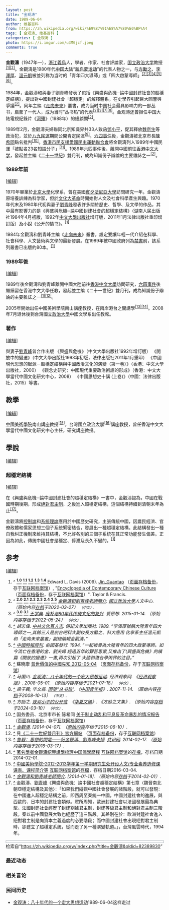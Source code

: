 ```yaml
---
layout: post
title: "金观涛"
date: 1989-06-04
author: 维基百科
from: https://zh.wikipedia.org/wiki/%E9%87%91%E8%A7%80%E6%BF%A4
tags: [ 金观涛, 维基百科 ]
categories: [ 金观涛 ]
photo: https://i.imgur.com/u3MGjcf.jpeg
comments: true
---
```

<div class="mw-content-ltr mw-parser-output" lang="zh" dir="ltr"><style data-mw-deduplicate="TemplateStyles:r83732082">.mw-parser-output .infobox-subbox{padding:0;border:none;margin:-3px;width:auto;min-width:100%;font-size:100%;clear:none;float:none;background-color:transparent}.mw-parser-output .infobox-3cols-child{margin:auto}.mw-parser-output .infobox .navbar{font-size:100%}body.skin-minerva .mw-parser-output .infobox-header,body.skin-minerva .mw-parser-output .infobox-subheader,body.skin-minerva .mw-parser-output .infobox-above,body.skin-minerva .mw-parser-output .infobox-title,body.skin-minerva .mw-parser-output .infobox-image,body.skin-minerva .mw-parser-output .infobox-full-data,body.skin-minerva .mw-parser-output .infobox-below{text-align:center}@media screen{html.skin-theme-clientpref-night .mw-parser-output .infobox-full-data:not(.notheme)>div:not(.notheme)[style]{background:#1f1f23!important;color:#f8f9fa}@media screen and (prefers-color-scheme:dark){html.skin-theme-clientpref-os .mw-parser-output .infobox-full-data:not(.notheme) div:not(.notheme){background:#1f1f23!important;color:#f8f9fa}}html.skin-theme-clientpref-night .mw-parser-output .infobox td div:not(.notheme)[style]{background:transparent!important;color:var(--color-base,#202122)}@media screen and (prefers-color-scheme:dark){html.skin-theme-clientpref-os .mw-parser-output .infobox td div:not(.notheme)[style]{background:transparent!important;color:var(--color-base,#202122)}}html.skin-theme-clientpref-night .mw-parser-output .infobox td div.NavHead:not(.notheme)[style]{background:transparent!important}}@media screen and (prefers-color-scheme:dark){html.skin-theme-clientpref-os .mw-parser-output .infobox td div.NavHead:not(.notheme)[style]{background:transparent!important}}@media(min-width:640px){body.skin--responsive .mw-parser-output .infobox-table{display:table!important}body.skin--responsive .mw-parser-output .infobox-table>caption{display:table-caption!important}body.skin--responsive .mw-parser-output .infobox-table>tbody{display:table-row-group}body.skin--responsive .mw-parser-output .infobox-table tr{display:table-row!important}body.skin--responsive .mw-parser-output .infobox-table th,body.skin--responsive .mw-parser-output .infobox-table td{padding-left:inherit;padding-right:inherit}}</style>
<p><b>金觀濤</b>（1947年<span class="useeditintro" title="Template:BLP editintro">—</span>），<a href="/wiki/%E6%B5%99%E6%B1%9F" class="mw-redirect" title="浙江">浙江</a><a href="/wiki/%E7%BE%A9%E7%83%8F" class="mw-redirect" title="義烏">義烏</a>人，學者、作家、社會評論家，<a href="/wiki/%E5%9C%8B%E7%AB%8B%E6%94%BF%E6%B2%BB%E5%A4%A7%E5%AD%B8" title="國立政治大學">国立政治大学</a>教授<sup id="cite_ref-Davis2009_1-0" class="reference"><a href="#cite_note-Davis2009-1"><span class="cite-bracket">[</span>1<span class="cite-bracket">]</span></a></sup><sup id="cite_ref-:0_2-0" class="reference"><a href="#cite_note-:0-2"><span class="cite-bracket">[</span>2<span class="cite-bracket">]</span></a></sup>。金觀濤是1980年代<a href="/wiki/%E4%B8%AD%E5%9B%BD%E5%A4%A7%E9%99%86" title="中国大陆">中国大陆</a>“<a href="/wiki/%E6%96%B0%E5%90%AF%E8%92%99%E8%BF%90%E5%8A%A8" class="mw-redirect" title="新启蒙运动">新启蒙运动</a>”的代表人物之一，与<a href="/wiki/%E6%96%B9%E5%8B%B5%E4%B9%8B" class="mw-redirect" title="方勵之">方勵之</a>、<a href="/wiki/%E6%9D%8E%E6%B3%BD%E5%8E%9A" title="李泽厚">李澤厚</a>、<a href="/wiki/%E6%B8%A9%E5%85%83%E5%87%AF" title="温元凯">溫元凱</a>被並列称为当时的「青年四大導師」或「四大啟蒙導師」<sup id="cite_ref-:0_2-1" class="reference"><a href="#cite_note-:0-2"><span class="cite-bracket">[</span>2<span class="cite-bracket">]</span></a></sup><sup id="cite_ref-:28_3-0" class="reference"><a href="#cite_note-:28-3"><span class="cite-bracket">[</span>3<span class="cite-bracket">]</span></a></sup><sup id="cite_ref-胡志偉1989_4-0" class="reference"><a href="#cite_note-胡志偉1989-4"><span class="cite-bracket">[</span>4<span class="cite-bracket">]</span></a></sup><sup id="cite_ref-5" class="reference"><a href="#cite_note-5"><span class="cite-bracket">[</span>5<span class="cite-bracket">]</span></a></sup><sup id="cite_ref-6" class="reference"><a href="#cite_note-6"><span class="cite-bracket">[</span>6<span class="cite-bracket">]</span></a></sup>。
</p><p>1984年，金觀濤和與妻子劉青峰發表了包括《興盛與危機─論中國封建社會的超穩定結構》，提出對中國封建社會「超穩定」的解釋體系，在史學界引起巨大回響與爭議<sup id="cite_ref-:0_2-2" class="reference"><a href="#cite_note-:0-2"><span class="cite-bracket">[</span>2<span class="cite-bracket">]</span></a></sup>。同年主編《<a href="/wiki/%E8%B5%B0%E5%90%91%E6%9C%AA%E6%9D%A5" class="mw-redirect" title="走向未来">走向未來</a>》叢書，成为当时中国社会最具影响力的一部丛书，启蒙了一代人，成为当时“丛书热”的代表<sup id="cite_ref-:0_2-3" class="reference"><a href="#cite_note-:0-2"><span class="cite-bracket">[</span>2<span class="cite-bracket">]</span></a></sup><sup id="cite_ref-:28_3-1" class="reference"><a href="#cite_note-:28-3"><span class="cite-bracket">[</span>3<span class="cite-bracket">]</span></a></sup><sup id="cite_ref-:56_7-0" class="reference"><a href="#cite_note-:56-7"><span class="cite-bracket">[</span>7<span class="cite-bracket">]</span></a></sup><sup id="cite_ref-8" class="reference"><a href="#cite_note-8"><span class="cite-bracket">[</span>8<span class="cite-bracket">]</span></a></sup>。金观涛还曾担任中国大陆電視紀錄片《<a href="/wiki/%E6%B2%B3%E6%AE%87" title="河殇">河殤</a>》（1988年）的總顧問<sup id="cite_ref-:0_2-4" class="reference"><a href="#cite_note-:0-2"><span class="cite-bracket">[</span>2<span class="cite-bracket">]</span></a></sup>。
</p><p>1989年2月，金觀濤夫婦聯同北京知識界共33人致函<a href="/wiki/%E9%84%A7%E5%B0%8F%E5%B9%B3" class="mw-redirect" title="鄧小平">鄧小平</a>，促其釋放<a href="/wiki/%E9%AD%8F%E4%BA%AC%E7%94%9F" title="魏京生">魏京生</a>等政治犯，並於<a href="/wiki/%E5%85%AB%E4%B9%9D%E6%B0%91%E9%81%8B" class="mw-redirect" title="八九民運">八九民運</a>期間公開肯定民運<sup id="cite_ref-:49_9-0" class="reference"><a href="#cite_note-:49-9"><span class="cite-bracket">[</span>9<span class="cite-bracket">]</span></a></sup>。<a href="/wiki/%E5%85%AD%E5%9B%9B%E4%BA%8B%E4%BB%B6" title="六四事件">六四事件</a>後，金觀濤被北京市長<a href="/wiki/%E9%99%B3%E5%B8%8C%E5%90%8C" class="mw-redirect" title="陳希同">陳希同</a>點名批判<sup id="cite_ref-10" class="reference"><a href="#cite_note-10"><span class="cite-bracket">[</span>10<span class="cite-bracket">]</span></a></sup>。<a href="/wiki/%E9%A6%99%E6%B8%AF%E5%B8%82%E6%B0%91%E6%94%AF%E6%8F%B4%E6%84%9B%E5%9C%8B%E6%B0%91%E4%B8%BB%E9%81%8B%E5%8B%95%E8%81%AF%E5%90%88%E6%9C%83" title="香港市民支援愛國民主運動聯合會">香港市民支援愛國民主運動聯合會</a>將金觀濤列入1989年中國民運「被點名23名知識分子」<sup id="cite_ref-11" class="reference"><a href="#cite_note-11"><span class="cite-bracket">[</span>11<span class="cite-bracket">]</span></a></sup>。1989年六四事件後，離開中國前往<a href="/wiki/%E9%A6%99%E6%B8%AF%E4%B8%AD%E6%96%87%E5%A4%A7%E5%AD%B8" title="香港中文大學">香港中文大学</a>，發起並主編《<a href="/wiki/%E4%BA%8C%E5%8D%81%E4%B8%80%E4%B8%96%E7%BA%AA_(%E6%9D%82%E5%BF%97)" title="二十一世纪 (杂志)">二十一世紀</a>》雙月刊，成為知識份子辯論的主要雜誌之一<sup id="cite_ref-:0_2-5" class="reference"><a href="#cite_note-:0-2"><span class="cite-bracket">[</span>2<span class="cite-bracket">]</span></a></sup>。
</p>
<meta property="mw:PageProp/toc">
<div class="mw-heading mw-heading2"></div>
<div class="mw-heading mw-heading3"><h3 id="1989年前"><span id="1989.E5.B9.B4.E5.89.8D"></span>1989年前</h3><span class="mw-editsection"><span class="mw-editsection-bracket">[</span><a href="/w/index.php?title=%E9%87%91%E8%A7%80%E6%BF%A4&amp;action=edit&amp;section=2" title="编辑章节：1989年前"><span>编辑</span></a><span class="mw-editsection-bracket">]</span></span></div>
<p>1970年畢業於<a href="/wiki/%E5%8C%97%E4%BA%AC%E5%A4%A7%E5%AD%B8" class="mw-redirect" title="北京大學">北京大學</a>化學系，曾在美國<a href="/wiki/%E8%B3%93%E5%A4%95%E6%B3%95%E5%B0%BC%E4%BA%9E%E5%A4%A7%E5%AD%B8" class="mw-redirect" title="賓夕法尼亞大學">賓夕法尼亞大學</a>訪問研究一年。金觀濤原培養訓練為科学家，但於<a href="/wiki/%E6%96%87%E5%8C%96%E5%A4%A7%E9%9D%A9%E5%91%BD" title="文化大革命">文化大革命</a>時開始對人文及社會科學產生興趣。1970年代末及1980年代初與妻子<a href="/w/index.php?title=%E5%8A%89%E9%9D%92%E5%B3%B0&amp;action=edit&amp;redlink=1" class="new" title="劉青峰（页面不存在）">劉青峰</a>發表許多關於歷史、哲學、及文學的作品，其中最有影響力的是《興盛與危機─論中國封建社會的超穩定結構》（湖南人民出版社1984年4月初版，1992年<a href="/wiki/%E4%B8%AD%E6%96%87%E5%A4%A7%E5%AD%A6%E5%87%BA%E7%89%88%E7%A4%BE" class="mw-redirect" title="中文大学出版社">中文大學出版社</a>增訂版，2011年1月法律出版社重印增訂版）及小說《公开的情书》。<sup id="cite_ref-Davis2009_1-1" class="reference"><a href="#cite_note-Davis2009-1"><span class="cite-bracket">[</span>1<span class="cite-bracket">]</span></a></sup>
</p><p>1984年金觀濤和劉青峰主編《<a href="/wiki/%E8%B5%B0%E5%90%91%E6%9C%AA%E6%9D%A5" class="mw-redirect" title="走向未来">走向未來</a>》叢書，設定要讓年輕一代介紹在科學、社會科學、人文藝術與文學的最新發展。在1989年被中國政府列為<a href="/wiki/%E7%A6%81%E6%9B%B8" title="禁書">禁書</a>前，該系列叢書已出版約80本。<sup id="cite_ref-Davis2009_1-2" class="reference"><a href="#cite_note-Davis2009-1"><span class="cite-bracket">[</span>1<span class="cite-bracket">]</span></a></sup>
</p>
<div class="mw-heading mw-heading3"><h3 id="1989年後"><span id="1989.E5.B9.B4.E5.BE.8C"></span>1989年後</h3><span class="mw-editsection"><span class="mw-editsection-bracket">[</span><a href="/w/index.php?title=%E9%87%91%E8%A7%80%E6%BF%A4&amp;action=edit&amp;section=3" title="编辑章节：1989年後"><span>编辑</span></a><span class="mw-editsection-bracket">]</span></span></div>
<p>1989年後金觀濤和劉青峰離開中國大陸前往<a href="/wiki/%E9%A6%99%E6%B8%AF%E4%B8%AD%E6%96%87%E5%A4%A7%E5%AD%B8" title="香港中文大學">香港中文大學</a>訪問研究，<a href="/wiki/%E5%85%AD%E5%9B%9B%E4%BA%8B%E4%BB%B6" title="六四事件">六四事件</a>後繼續留在香港中文大學任教，發起並主編《二十一世紀》雙月刊，成為知識份子辯論的主要雜誌之一<sup id="cite_ref-Davis2009_1-3" class="reference"><a href="#cite_note-Davis2009-1"><span class="cite-bracket">[</span>1<span class="cite-bracket">]</span></a></sup><sup id="cite_ref-12" class="reference"><a href="#cite_note-12"><span class="cite-bracket">[</span>12<span class="cite-bracket">]</span></a></sup>。
</p><p>2005年開始出任中國美術學院南山講座教授，在兩岸港台之間講學<sup id="cite_ref-13" class="reference"><a href="#cite_note-13"><span class="cite-bracket">[</span>13<span class="cite-bracket">]</span></a></sup><sup id="cite_ref-14" class="reference"><a href="#cite_note-14"><span class="cite-bracket">[</span>14<span class="cite-bracket">]</span></a></sup>。2008年7月退休後到台灣國立<a href="/wiki/%E6%94%BF%E6%B2%BB%E5%A4%A7%E5%AD%B8" class="mw-redirect" title="政治大學">政治大學</a>中國文學系出任教席。
</p>
<div class="mw-heading mw-heading3"><h3 id="著作"><span id=".E8.91.97.E4.BD.9C"></span>著作</h3><span class="mw-editsection"><span class="mw-editsection-bracket">[</span><a href="/w/index.php?title=%E9%87%91%E8%A7%80%E6%BF%A4&amp;action=edit&amp;section=4" title="编辑章节：著作"><span>编辑</span></a><span class="mw-editsection-bracket">]</span></span></div>
<p>與妻子<a href="/w/index.php?title=%E5%8A%89%E9%9D%92%E5%B3%B0&amp;action=edit&amp;redlink=1" class="new" title="劉青峰（页面不存在）">劉青峰</a>曾合作出版
《興盛與危機》（中文大學出版社1992年增訂版）
《開放中的變遷》（中文大學出版社1993年初版，法律出版社2011年1月重印）
《中國現代思想的起源－超穩定結構與中國政治文化的演變（第一卷）》（香港：中文大學出版社，2000）
《觀念史研究：中國現代重要政治術語的形成》（香港：中文大學當代中國文化研究中心，2008）
《中國思想史十講 (上卷)》（中國：法律出版社，2015）等書。
</p>
<div class="mw-heading mw-heading2"><h2 id="教學"><span id=".E6.95.99.E5.AD.B8"></span>教學</h2><span class="mw-editsection"><span class="mw-editsection-bracket">[</span><a href="/w/index.php?title=%E9%87%91%E8%A7%80%E6%BF%A4&amp;action=edit&amp;section=5" title="编辑章节：教學"><span>编辑</span></a><span class="mw-editsection-bracket">]</span></span></div>
<p><a href="/wiki/%E4%B8%AD%E5%9B%BD%E7%BE%8E%E6%9C%AF%E5%AD%A6%E9%99%A2" title="中国美术学院">中國美術學院</a>南山講座教授<sup id="cite_ref-15" class="reference"><a href="#cite_note-15"><span class="cite-bracket">[</span>15<span class="cite-bracket">]</span></a></sup>，台灣<a href="/wiki/%E5%9C%8B%E7%AB%8B%E6%94%BF%E6%B2%BB%E5%A4%A7%E5%AD%B8" title="國立政治大學">國立政治大學</a><sup id="cite_ref-16" class="reference"><a href="#cite_note-16"><span class="cite-bracket">[</span>16<span class="cite-bracket">]</span></a></sup>講座教授，曾任香港中文大學當代中國文化研究中心主任，研究講座教授。
</p>
<div class="mw-heading mw-heading2"><h2 id="學說"><span id=".E5.AD.B8.E8.AA.AA"></span>學說</h2><span class="mw-editsection"><span class="mw-editsection-bracket">[</span><a href="/w/index.php?title=%E9%87%91%E8%A7%80%E6%BF%A4&amp;action=edit&amp;section=6" title="编辑章节：學說"><span>编辑</span></a><span class="mw-editsection-bracket">]</span></span></div>
<div class="mw-heading mw-heading3"><h3 id="超穩定結構"><span id=".E8.B6.85.E7.A9.A9.E5.AE.9A.E7.B5.90.E6.A7.8B"></span>超穩定結構</h3><span class="mw-editsection"><span class="mw-editsection-bracket">[</span><a href="/w/index.php?title=%E9%87%91%E8%A7%80%E6%BF%A4&amp;action=edit&amp;section=7" title="编辑章节：超穩定結構"><span>编辑</span></a><span class="mw-editsection-bracket">]</span></span></div>
<p>在《興盛與危機─論中國封建社會的超穩定結構》一書中，金觀濤認為，中國在戰國時期後期，形成<a href="/wiki/%E7%B5%95%E5%B0%8D%E5%90%9B%E4%B8%BB%E5%88%B6" title="絕對君主制">絕對君主制</a>，之後進入超穩定結構，這個結構持續到清朝末年為止<sup id="cite_ref-17" class="reference"><a href="#cite_note-17"><span class="cite-bracket">[</span>17<span class="cite-bracket">]</span></a></sup>。
</p><p>金觀濤將<a href="/wiki/%E6%8E%A7%E5%88%B6%E8%AB%96" class="mw-redirect" title="控制論">控制論</a>和<a href="/wiki/%E7%B3%BB%E7%BB%9F%E7%90%86%E8%AE%BA" class="mw-redirect" title="系统理论">系統理論</a>應用於中國歷史研究，主張傳統中國，因農民經濟、官僚政體和儒家思想三個子系統緊密結合，發展出一種超穩定結構。此結構發出一種自我糾正機制來維持其結構，不允許各別的三個子系統在其正常功能發生偏差。正因為如此，傳統中國社會是穩定、停滯及長久不變的。<sup id="cite_ref-Davis2009_1-4" class="reference"><a href="#cite_note-Davis2009-1"><span class="cite-bracket">[</span>1<span class="cite-bracket">]</span></a></sup>
</p>
<div class="mw-heading mw-heading2"><h2 id="参考"><span id=".E5.8F.82.E8.80.83"></span>参考</h2><span class="mw-editsection"><span class="mw-editsection-bracket">[</span><a href="/w/index.php?title=%E9%87%91%E8%A7%80%E6%BF%A4&amp;action=edit&amp;section=8" title="编辑章节：参考"><span>编辑</span></a><span class="mw-editsection-bracket">]</span></span></div>
<ol class="references">
<li id="cite_note-Davis2009-1"><span class="mw-cite-backlink">^ <a href="#cite_ref-Davis2009_1-0"><sup><b>1.0</b></sup></a> <a href="#cite_ref-Davis2009_1-1"><sup><b>1.1</b></sup></a> <a href="#cite_ref-Davis2009_1-2"><sup><b>1.2</b></sup></a> <a href="#cite_ref-Davis2009_1-3"><sup><b>1.3</b></sup></a> <a href="#cite_ref-Davis2009_1-4"><sup><b>1.4</b></sup></a></span> <span class="reference-text">Edward L. Davis (2009). <a rel="nofollow" class="external text" href="http://contemporary_chinese_culture.academic.ru/394/Jin_Guantao">Jin_Guantao</a> （<a rel="nofollow" class="external text" href="//web.archive.org/web/20140413143344/http://contemporary_chinese_culture.academic.ru/394/Jin_Guantao">页面存档备份</a>，存于<a href="/wiki/%E4%BA%92%E8%81%94%E7%BD%91%E6%A1%A3%E6%A1%88%E9%A6%86" title="互联网档案馆">互联网档案馆</a>）, "<a rel="nofollow" class="external text" href="http://www.books.com.tw/products/F010250135">Encyclopedia of Contemporary Chinese Culture</a> （<a rel="nofollow" class="external text" href="//web.archive.org/web/20140407092935/http://www.books.com.tw/products/F010250135">页面存档备份</a>，存于<a href="/wiki/%E4%BA%92%E8%81%94%E7%BD%91%E6%A1%A3%E6%A1%88%E9%A6%86" title="互联网档案馆">互联网档案馆</a>）". Taylor &amp; Francis.</span>
</li>
<li id="cite_note-:0-2"><span class="mw-cite-backlink">^ <a href="#cite_ref-:0_2-0"><sup><b>2.0</b></sup></a> <a href="#cite_ref-:0_2-1"><sup><b>2.1</b></sup></a> <a href="#cite_ref-:0_2-2"><sup><b>2.2</b></sup></a> <a href="#cite_ref-:0_2-3"><sup><b>2.3</b></sup></a> <a href="#cite_ref-:0_2-4"><sup><b>2.4</b></sup></a> <a href="#cite_ref-:0_2-5"><sup><b>2.5</b></sup></a></span> <span class="reference-text"><cite class="citation web"><a rel="nofollow" class="external text" href="https://hc.nccu.edu.tw/public/view.php?main=3&amp;sub=25&amp;ssub=27&amp;id=142">金觀濤和劉青峰老師簡介</a>. <a href="/wiki/%E5%9C%8B%E7%AB%8B%E6%94%BF%E6%B2%BB%E5%A4%A7%E5%AD%B8" title="國立政治大學">國立政治大學</a>人文中心. （原始内容<a rel="nofollow" class="external text" href="https://web.archive.org/web/20220327065510/https://hc.nccu.edu.tw/public/view.php?main=3&amp;sub=25&amp;ssub=27&amp;id=142">存档</a>于2022-03-27） <span style="font-family: sans-serif; cursor: default; color:var(--color-subtle, #54595d); font-size: 0.8em; bottom: 0.1em; font-weight: bold;" title="连接到中文网页">（中文）</span>.</cite><span title="ctx_ver=Z39.88-2004&amp;rfr_id=info%3Asid%2Fzh.wikipedia.org%3A%E9%87%91%E8%A7%80%E6%BF%A4&amp;rft.atitle=%E9%87%91%E8%A7%80%E6%BF%A4%E5%92%8C%E5%8A%89%E9%9D%92%E5%B3%B0%E8%80%81%E5%B8%AB%E7%B0%A1%E4%BB%8B&amp;rft.genre=unknown&amp;rft.jtitle=%E5%9C%8B%E7%AB%8B%E6%94%BF%E6%B2%BB%E5%A4%A7%E5%AD%B8%E4%BA%BA%E6%96%87%E4%B8%AD%E5%BF%83&amp;rft_id=https%3A%2F%2Fhc.nccu.edu.tw%2Fpublic%2Fview.php%3Fmain%3D3%26sub%3D25%26ssub%3D27%26id%3D142&amp;rft_val_fmt=info%3Aofi%2Ffmt%3Akev%3Amtx%3Ajournal" class="Z3988"><span style="display:none;">&nbsp;</span></span></span>
</li>
<li id="cite_note-:28-3"><span class="mw-cite-backlink">^ <a href="#cite_ref-:28_3-0"><sup><b>3.0</b></sup></a> <a href="#cite_ref-:28_3-1"><sup><b>3.1</b></sup></a></span> <span class="reference-text"><cite class="citation web"><a href="/wiki/%E7%8E%8B%E5%AD%A6%E5%85%B8" title="王学典">王学典</a>. <a rel="nofollow" class="external text" href="https://www.aisixiang.com/data/82533.html">庞朴与80年代传统文化的复兴</a>. 爱思想. 2015-01-14. （原始内容<a rel="nofollow" class="external text" href="https://web.archive.org/web/20220524112809/http://www.aisixiang.com/data/82533.html">存档</a>于2022-05-24） <span style="font-family: sans-serif; cursor: default; color:var(--color-subtle, #54595d); font-size: 0.8em; bottom: 0.1em; font-weight: bold;" title="连接到中文网页">（中文）</span>.</cite><span title="ctx_ver=Z39.88-2004&amp;rfr_id=info%3Asid%2Fzh.wikipedia.org%3A%E9%87%91%E8%A7%80%E6%BF%A4&amp;rft.atitle=%E5%BA%9E%E6%9C%B4%E4%B8%8E80%E5%B9%B4%E4%BB%A3%E4%BC%A0%E7%BB%9F%E6%96%87%E5%8C%96%E7%9A%84%E5%A4%8D%E5%85%B4&amp;rft.au=%E7%8E%8B%E5%AD%A6%E5%85%B8&amp;rft.date=2015-01-14&amp;rft.genre=unknown&amp;rft.jtitle=%E7%88%B1%E6%80%9D%E6%83%B3&amp;rft_id=https%3A%2F%2Fwww.aisixiang.com%2Fdata%2F82533.html&amp;rft_val_fmt=info%3Aofi%2Ffmt%3Akev%3Amtx%3Ajournal" class="Z3988"><span style="display:none;">&nbsp;</span></span></span>
</li>
<li id="cite_note-胡志偉1989-4"><span class="mw-cite-backlink"><b><a href="#cite_ref-胡志偉1989_4-0">^</a></b></span> <span class="reference-text"><cite class="citation book">胡志偉. <a rel="nofollow" class="external text" href="http://books.google.com/books?id=6RAtAAAAMAAJ">中共文化百人志</a>. 傳記文學出版社. 1989. <q>李澤厚號稱大陸青年四大導師之一,其餘三人是前台吧科大副校長方勵之、科大應用 化寧系主任溫元凱和「走向未来叢書」副總編輯金觀濤。</q></cite><span title="ctx_ver=Z39.88-2004&amp;rfr_id=info%3Asid%2Fzh.wikipedia.org%3A%E9%87%91%E8%A7%80%E6%BF%A4&amp;rft.au=%E8%83%A1%E5%BF%97%E5%81%89&amp;rft.btitle=%E4%B8%AD%E5%85%B1%E6%96%87%E5%8C%96%E7%99%BE%E4%BA%BA%E5%BF%97&amp;rft.date=1989&amp;rft.genre=book&amp;rft.pub=%E5%82%B3%E8%A8%98%E6%96%87%E5%AD%B8%E5%87%BA%E7%89%88%E7%A4%BE&amp;rft_id=http%3A%2F%2Fbooks.google.com%2Fbooks%3Fid%3D6RAtAAAAMAAJ&amp;rft_val_fmt=info%3Aofi%2Ffmt%3Akev%3Amtx%3Abook" class="Z3988"><span style="display:none;">&nbsp;</span></span></span>
</li>
<li id="cite_note-5"><span class="mw-cite-backlink"><b><a href="#cite_ref-5">^</a></b></span> <span class="reference-text"><cite class="citation book"><a rel="nofollow" class="external text" href="http://books.google.com/books?id=IofiAAAAMAAJ">中國時報周刊</a>. 俞國基發行. 1994. <q>一起被譽為大陸青年的四大啟蒙導師。如今流亡在香港的金、劉夫婦 經過五年的艱苦思索,又推出了(興盛與危機》的繽篇《開放的變遷》一書,再次引起了 大陸和港台學術界的注目。</q></cite><span title="ctx_ver=Z39.88-2004&amp;rfr_id=info%3Asid%2Fzh.wikipedia.org%3A%E9%87%91%E8%A7%80%E6%BF%A4&amp;rft.btitle=%E4%B8%AD%E5%9C%8B%E6%99%82%E5%A0%B1%E5%91%A8%E5%88%8A&amp;rft.date=1994&amp;rft.genre=book&amp;rft.pub=%E4%BF%9E%E5%9C%8B%E5%9F%BA%E7%99%BC%E8%A1%8C&amp;rft_id=http%3A%2F%2Fbooks.google.com%2Fbooks%3Fid%3DIofiAAAAMAAJ&amp;rft_val_fmt=info%3Aofi%2Ffmt%3Akev%3Amtx%3Abook" class="Z3988"><span style="display:none;">&nbsp;</span></span></span>
</li>
<li id="cite_note-6"><span class="mw-cite-backlink"><b><a href="#cite_ref-6">^</a></b></span> <span class="reference-text">蘇曉康 <a rel="nofollow" class="external text" href="http://www.open.com.hk/content.php?id=766#.U0II3_mSyL0">普世價值的中國先知 2012-05-04</a> （<a rel="nofollow" class="external text" href="//web.archive.org/web/20140407094742/http://www.open.com.hk/content.php?id=766#.U0II3_mSyL0">页面存档备份</a>，存于<a href="/wiki/%E4%BA%92%E8%81%94%E7%BD%91%E6%A1%A3%E6%A1%88%E9%A6%86" title="互联网档案馆">互联网档案馆</a>）</span>
</li>
<li id="cite_note-:56-7"><span class="mw-cite-backlink"><b><a href="#cite_ref-:56_7-0">^</a></b></span> <span class="reference-text"><cite class="citation web">马国川. <a rel="nofollow" class="external text" href="https://www.eeo.com.cn/2008/0501/98428.shtml">金观涛：八十年代的一个宏大思想运动</a>. 经济观察网. 《<a href="/wiki/%E7%BB%8F%E6%B5%8E%E8%A7%82%E5%AF%9F%E6%8A%A5" title="经济观察报">经济观察报</a>》. 2008-05-01. （原始内容<a rel="nofollow" class="external text" href="https://web.archive.org/web/20210718141131/https://www.eeo.com.cn/2008/0501/98428.shtml">存档</a>于2021-07-18） <span style="font-family: sans-serif; cursor: default; color:var(--color-subtle, #54595d); font-size: 0.8em; bottom: 0.1em; font-weight: bold;" title="连接到中文网页">（中文）</span>.</cite><span title="ctx_ver=Z39.88-2004&amp;rfr_id=info%3Asid%2Fzh.wikipedia.org%3A%E9%87%91%E8%A7%80%E6%BF%A4&amp;rft.atitle=%E9%87%91%E8%A7%82%E6%B6%9B%EF%BC%9A%E5%85%AB%E5%8D%81%E5%B9%B4%E4%BB%A3%E7%9A%84%E4%B8%80%E4%B8%AA%E5%AE%8F%E5%A4%A7%E6%80%9D%E6%83%B3%E8%BF%90%E5%8A%A8&amp;rft.au=%E9%A9%AC%E5%9B%BD%E5%B7%9D&amp;rft.date=2008-05-01&amp;rft.genre=unknown&amp;rft.jtitle=%E7%BB%8F%E6%B5%8E%E8%A7%82%E5%AF%9F%E7%BD%91&amp;rft_id=https%3A%2F%2Fwww.eeo.com.cn%2F2008%2F0501%2F98428.shtml&amp;rft_val_fmt=info%3Aofi%2Ffmt%3Akev%3Amtx%3Ajournal" class="Z3988"><span style="display:none;">&nbsp;</span></span></span>
</li>
<li id="cite_note-8"><span class="mw-cite-backlink"><b><a href="#cite_ref-8">^</a></b></span> <span class="reference-text"><cite class="citation web">梁子民; 毕文昌. <a rel="nofollow" class="external text" href="https://zqb.cyol.com/content/2007-11/14/content_1954341.htm">回望“丛书热”</a>. 《<a href="/wiki/%E4%B8%AD%E5%9B%BD%E9%9D%92%E5%B9%B4%E6%8A%A5" title="中国青年报">中国青年报</a>》. 2007-11-14. （原始内容<a rel="nofollow" class="external text" href="https://web.archive.org/web/20081013004000/https://zqb.cyol.com/content/2007-11/14/content_1954341.htm">存档</a>于2008-10-13） <span style="font-family: sans-serif; cursor: default; color:var(--color-subtle, #54595d); font-size: 0.8em; bottom: 0.1em; font-weight: bold;" title="连接到中文网页">（中文）</span>.</cite><span title="ctx_ver=Z39.88-2004&amp;rfr_id=info%3Asid%2Fzh.wikipedia.org%3A%E9%87%91%E8%A7%80%E6%BF%A4&amp;rft.atitle=%E5%9B%9E%E6%9C%9B%E2%80%9C%E4%B8%9B%E4%B9%A6%E7%83%AD%E2%80%9D&amp;rft.au=%E6%A2%81%E5%AD%90%E6%B0%91&amp;rft.au=%E6%AF%95%E6%96%87%E6%98%8C&amp;rft.date=2007-11-14&amp;rft.genre=unknown&amp;rft.jtitle=%E3%80%8A%E4%B8%AD%E5%9B%BD%E9%9D%92%E5%B9%B4%E6%8A%A5%E3%80%8B&amp;rft_id=https%3A%2F%2Fzqb.cyol.com%2Fcontent%2F2007-11%2F14%2Fcontent_1954341.htm&amp;rft_val_fmt=info%3Aofi%2Ffmt%3Akev%3Amtx%3Ajournal" class="Z3988"><span style="display:none;">&nbsp;</span></span></span>
</li>
<li id="cite_note-:49-9"><span class="mw-cite-backlink"><b><a href="#cite_ref-:49_9-0">^</a></b></span> <span class="reference-text"><cite class="citation web">方励之. <a rel="nofollow" class="external text" href="http://fang-lizhi.hxwk.org/1999/02/09/%e8%87%b4%e9%82%93%e5%b0%8f%e5%b9%b3%e7%9a%84%e5%85%ac%e5%bc%80%e4%bf%a1/">致邓小平的公开信</a>. 《<a href="/wiki/%E5%8D%8E%E5%A4%8F%E6%96%87%E6%91%98" title="华夏文摘">华夏文摘</a>》. 《方励之文集》. （原始内容<a rel="nofollow" class="external text" href="https://web.archive.org/web/20240310013529/http://fang-lizhi.hxwk.org/1999/02/09/%e8%87%b4%e9%82%93%e5%b0%8f%e5%b9%b3%e7%9a%84%e5%85%ac%e5%bc%80%e4%bf%a1/">存档</a>于2024-03-10） <span style="font-family: sans-serif; cursor: default; color:var(--color-subtle, #54595d); font-size: 0.8em; bottom: 0.1em; font-weight: bold;" title="连接到中文网页">（中文）</span>.</cite><span title="ctx_ver=Z39.88-2004&amp;rfr_id=info%3Asid%2Fzh.wikipedia.org%3A%E9%87%91%E8%A7%80%E6%BF%A4&amp;rft.atitle=%E8%87%B4%E9%82%93%E5%B0%8F%E5%B9%B3%E7%9A%84%E5%85%AC%E5%BC%80%E4%BF%A1&amp;rft.au=%E6%96%B9%E5%8A%B1%E4%B9%8B&amp;rft.genre=unknown&amp;rft.jtitle=%E3%80%8A%E5%8D%8E%E5%A4%8F%E6%96%87%E6%91%98%E3%80%8B&amp;rft_id=http%3A%2F%2Ffang-lizhi.hxwk.org%2F1999%2F02%2F09%2F%25e8%2587%25b4%25e9%2582%2593%25e5%25b0%258f%25e5%25b9%25b3%25e7%259a%2584%25e5%2585%25ac%25e5%25bc%2580%25e4%25bf%25a1%2F&amp;rft_val_fmt=info%3Aofi%2Ffmt%3Akev%3Amtx%3Ajournal" class="Z3988"><span style="display:none;">&nbsp;</span></span></span>
</li>
<li id="cite_note-10"><span class="mw-cite-backlink"><b><a href="#cite_ref-10">^</a></b></span> <span class="reference-text">国务委员、北京市市长    陈希同 <a rel="nofollow" class="external text" href="http://www.npc.gov.cn/wxzl/wxzl/2000-12/14/content_2286.htm">关于制止动乱和平息反革命暴乱的情况报告</a> （<a rel="nofollow" class="external text" href="//web.archive.org/web/20120326090957/http://www.npc.gov.cn/wxzl/wxzl/2000-12/14/content_2286.htm">页面存档备份</a>，存于<a href="/wiki/%E4%BA%92%E8%81%94%E7%BD%91%E6%A1%A3%E6%A1%88%E9%A6%86" title="互联网档案馆">互联网档案馆</a>）</span>
</li>
<li id="cite_note-11"><span class="mw-cite-backlink"><b><a href="#cite_ref-11">^</a></b></span> <span class="reference-text"><cite class="citation web"><a rel="nofollow" class="external text" href="https://web.archive.org/web/20150610095003/http://prison.alliance.org.hk/?p=3810">金觀濤</a>.  <span class="reference-accessdate"> [<span class="nowrap">2014-04-07</span>]</span>. （<a rel="nofollow" class="external text" href="http://prison.alliance.org.hk/?p=3810">原始内容</a>存档于2015-06-10）.</cite><span title="ctx_ver=Z39.88-2004&amp;rfr_id=info%3Asid%2Fzh.wikipedia.org%3A%E9%87%91%E8%A7%80%E6%BF%A4&amp;rft.btitle=%E9%87%91%E8%A7%80%E6%BF%A4&amp;rft.genre=unknown&amp;rft_id=http%3A%2F%2Fprison.alliance.org.hk%2F%3Fp%3D3810&amp;rft_val_fmt=info%3Aofi%2Ffmt%3Akev%3Amtx%3Abook" class="Z3988"><span style="display:none;">&nbsp;</span></span></span>
</li>
<li id="cite_note-12"><span class="mw-cite-backlink"><b><a href="#cite_ref-12">^</a></b></span> <span class="reference-text">見<a rel="nofollow" class="external text" href="http://www.cuhk.edu.hk/ics/21c/m_lissue_c.htm">《二十一世紀雙月刊》官方網站</a> （<a rel="nofollow" class="external text" href="//web.archive.org/web/20140303234940/http://www.cuhk.edu.hk/ics/21c/m_lissue_c.htm">页面存档备份</a>，存于<a href="/wiki/%E4%BA%92%E8%81%94%E7%BD%91%E6%A1%A3%E6%A1%88%E9%A6%86" title="互联网档案馆">互联网档案馆</a>）</span>
</li>
<li id="cite_note-13"><span class="mw-cite-backlink"><b><a href="#cite_ref-13">^</a></b></span> <span class="reference-text"><cite class="citation web"><a rel="nofollow" class="external text" href="https://web.archive.org/web/20160317080827/http://www.21ccom.net/articles/rwcq/article_2011051735647.html">鲁毅：思想的閃電——記金觀濤、劉青峰夫婦</a>. <a href="/wiki/%E5%85%B1%E8%AF%86%E7%BD%91" title="共识网">共识网</a>. 2014-02-17. （<a rel="nofollow" class="external text" href="http://www.21ccom.net/articles/rwcq/article_2011051735647.html">原始内容</a>存档于2016-03-17）.</cite><span title="ctx_ver=Z39.88-2004&amp;rfr_id=info%3Asid%2Fzh.wikipedia.org%3A%E9%87%91%E8%A7%80%E6%BF%A4&amp;rft.btitle=%E9%B2%81%E6%AF%85%EF%BC%9A%E6%80%9D%E6%83%B3%E7%9A%84%E9%96%83%E9%9B%BB%E2%80%94%E2%80%94%E8%A8%98%E9%87%91%E8%A7%80%E6%BF%A4%E3%80%81%E5%8A%89%E9%9D%92%E5%B3%B0%E5%A4%AB%E5%A9%A6&amp;rft.date=2014-02-17&amp;rft.genre=unknown&amp;rft.pub=%E5%85%B1%E8%AF%86%E7%BD%91&amp;rft_id=http%3A%2F%2Fwww.21ccom.net%2Farticles%2Frwcq%2Farticle_2011051735647.html&amp;rft_val_fmt=info%3Aofi%2Ffmt%3Akev%3Amtx%3Abook" class="Z3988"><span style="display:none;">&nbsp;</span></span></span>
</li>
<li id="cite_note-14"><span class="mw-cite-backlink"><b><a href="#cite_ref-14">^</a></b></span> <span class="reference-text"><a rel="nofollow" class="external text" href="http://zj.people.com.cn/n/2013/0324/c186327-18345627.html">著名學者金觀濤紹興講學梳理中国儒學歷程</a> <a href="/wiki/Wayback_Machine" class="mw-redirect" title="Wayback Machine">互联网档案馆</a>的<a rel="nofollow" class="external text" href="https://web.archive.org/web/20140201220339/http://zj.people.com.cn/n/2013/0324/c186327-18345627.html">存檔</a>，存档日期2014-02-01.</span>
</li>
<li id="cite_note-15"><span class="mw-cite-backlink"><b><a href="#cite_ref-15">^</a></b></span> <span class="reference-text"><a rel="nofollow" class="external text" href="http://yjsy.caa.edu.cn/EducationManager/pop_news_detail.jsp?InfoSeqID=7004">中國美術學院-2012-2013学年第一学期研究生处开设人文/专业素养选修课课表、课程简介等</a> <a href="/wiki/Wayback_Machine" class="mw-redirect" title="Wayback Machine">互联网档案馆</a>的<a rel="nofollow" class="external text" href="https://web.archive.org/web/20160304230430/http://yjsy.caa.edu.cn/EducationManager/pop_news_detail.jsp?InfoSeqID=7004">存檔</a>，存档日期2016-03-04.</span>
</li>
<li id="cite_note-16"><span class="mw-cite-backlink"><b><a href="#cite_ref-16">^</a></b></span> <span class="reference-text"><cite class="citation web"><a rel="nofollow" class="external text" href="http://hc.nccu.edu.tw/public/view.php?main=3&amp;sub=25&amp;ssub=27&amp;id=142">金觀濤和劉青峰老師簡介</a>.  <span class="reference-accessdate"> [<span class="nowrap">2014-01-18</span>]</span>. （原始内容<a rel="nofollow" class="external text" href="https://web.archive.org/web/20140201125251/http://hc.nccu.edu.tw/public/view.php?main=3&amp;sub=25&amp;ssub=27&amp;id=142">存档</a>于2014-02-01）.</cite><span title="ctx_ver=Z39.88-2004&amp;rfr_id=info%3Asid%2Fzh.wikipedia.org%3A%E9%87%91%E8%A7%80%E6%BF%A4&amp;rft.btitle=%E9%87%91%E8%A7%80%E6%BF%A4%E5%92%8C%E5%8A%89%E9%9D%92%E5%B3%B0%E8%80%81%E5%B8%AB%E7%B0%A1%E4%BB%8B&amp;rft.genre=unknown&amp;rft_id=http%3A%2F%2Fhc.nccu.edu.tw%2Fpublic%2Fview.php%3Fmain%3D3%26sub%3D25%26ssub%3D27%26id%3D142&amp;rft_val_fmt=info%3Aofi%2Ffmt%3Akev%3Amtx%3Abook" class="Z3988"><span style="display:none;">&nbsp;</span></span></span>
</li>
<li id="cite_note-17"><span class="mw-cite-backlink"><b><a href="#cite_ref-17">^</a></b></span> <span class="reference-text">金觀濤、<a href="/w/index.php?title=%E5%8A%89%E9%9D%92%E5%B3%B0&amp;action=edit&amp;redlink=1" class="new" title="劉青峰（页面不存在）">劉青峰</a>《興盛與危機：論中國社會超穩定結構》第七章〈魏晉南北朝亞穩定結構及其他〉：「如果我們縱觀中國社會發展的諸階段，就可以發現：在中國進入超穩定結構之前，即西周至秦統一中國，中國封建社會的進展，與西歐的、日本的封建社會類似。眾所周知，歐洲封建社會以法國發展最為典型。法國封建社會經歷了封建割據君主制，封建等級君主制和絕對君主制三階段。秦以前中國發展大致也經歷了這三階段。其差別在於：歐洲封建社會進入絕對君主制是向資本主義過度的必要階段；而中國封建社會出現絕對君主制時，卻建立了超穩定系統，從而走了另一種演變軌道。」，台灣風雲時代，1994年。</span>
</li>
</ol>
<div class="navbox-styles"><style data-mw-deduplicate="TemplateStyles:r84265675">.mw-parser-output .hlist dl,.mw-parser-output .hlist ol,.mw-parser-output .hlist ul{margin:0;padding:0}.mw-parser-output .hlist dd,.mw-parser-output .hlist dt,.mw-parser-output .hlist li{margin:0;display:inline}.mw-parser-output .hlist.inline,.mw-parser-output .hlist.inline dl,.mw-parser-output .hlist.inline ol,.mw-parser-output .hlist.inline ul,.mw-parser-output .hlist dl dl,.mw-parser-output .hlist dl ol,.mw-parser-output .hlist dl ul,.mw-parser-output .hlist ol dl,.mw-parser-output .hlist ol ol,.mw-parser-output .hlist ol ul,.mw-parser-output .hlist ul dl,.mw-parser-output .hlist ul ol,.mw-parser-output .hlist ul ul{display:inline}.mw-parser-output .hlist .mw-empty-li{display:none}.mw-parser-output .hlist dt::after{content:" :"}.mw-parser-output .hlist dd::after,.mw-parser-output .hlist li::after{content:" · ";font-weight:bold}.mw-parser-output .hlist-pipe dd::after,.mw-parser-output .hlist-pipe li::after{content:" | ";font-weight:normal}.mw-parser-output .hlist-hyphen dd::after,.mw-parser-output .hlist-hyphen li::after{content:" - ";font-weight:normal}.mw-parser-output .hlist-comma dd::after,.mw-parser-output .hlist-comma li::after{content:"、";font-weight:normal}.mw-parser-output .hlist dd:last-child::after,.mw-parser-output .hlist dt:last-child::after,.mw-parser-output .hlist li:last-child::after{content:none}.mw-parser-output .hlist ol{counter-reset:listitem}.mw-parser-output .hlist ol>li{counter-increment:listitem}.mw-parser-output .hlist ol>li::before{content:" "counter(listitem)"\a0 "}.mw-parser-output .hlist dd ol>li:first-child::before,.mw-parser-output .hlist dt ol>li:first-child::before,.mw-parser-output .hlist li ol>li:first-child::before{content:"（"counter(listitem)"\a0 "}.mw-parser-output ul.cslist,.mw-parser-output ul.sslist{margin:0;padding:0;display:inline-block;list-style:none}.mw-parser-output .cslist li,.mw-parser-output .sslist li{margin:0;display:inline-block}.mw-parser-output .cslist li::after{content:"，"}.mw-parser-output .sslist li::after{content:"；"}.mw-parser-output .cslist li:last-child::after,.mw-parser-output .sslist li:last-child::after{content:none}</style><style data-mw-deduplicate="TemplateStyles:r84261037">.mw-parser-output .navbox{box-sizing:border-box;border:1px solid #a2a9b1;width:100%;clear:both;font-size:88%;text-align:center;padding:1px;margin:1em auto 0}.mw-parser-output .navbox .navbox{margin-top:0}.mw-parser-output .navbox+.navbox,.mw-parser-output .navbox+.navbox-styles+.navbox{margin-top:-1px}.mw-parser-output .navbox-inner,.mw-parser-output .navbox-subgroup{width:100%}.mw-parser-output .navbox-group,.mw-parser-output .navbox-title,.mw-parser-output .navbox-abovebelow{text-align:center;padding-left:1em;padding-right:1em}.mw-parser-output .navbox-group{white-space:nowrap;text-align:right}.mw-parser-output .navbox,.mw-parser-output .navbox-subgroup{background-color:#fdfdfd}.mw-parser-output .navbox-list{border-color:#fdfdfd}.mw-parser-output .navbox-list-with-group{text-align:left;border-left-width:2px;border-left-style:solid}.mw-parser-output tr+tr>.navbox-abovebelow,.mw-parser-output tr+tr>.navbox-group,.mw-parser-output tr+tr>.navbox-image,.mw-parser-output tr+tr>.navbox-list{border-top:2px solid #fdfdfd}.mw-parser-output .navbox-title{background-color:#ccf;position:relative}.mw-parser-output .navbox-abovebelow,.mw-parser-output .navbox-group,.mw-parser-output .navbox-subgroup .navbox-title{background-color:#ddf}.mw-parser-output .navbox-subgroup .navbox-group,.mw-parser-output .navbox-subgroup .navbox-abovebelow{background-color:#e6e6ff}.mw-parser-output .navbox-even{background-color:#f7f7f7}.mw-parser-output .navbox-odd{background-color:transparent}.mw-parser-output .navbox .hlist td dl,.mw-parser-output .navbox .hlist td ol,.mw-parser-output .navbox .hlist td ul,.mw-parser-output .navbox td.hlist dl,.mw-parser-output .navbox td.hlist ol,.mw-parser-output .navbox td.hlist ul{padding:0.125em 0}.mw-parser-output .navbox .navbar{display:block;font-size:100%}.mw-parser-output .navbox-title .navbar{float:left;text-align:left;margin-right:0.5em;width:auto;padding-left:0.2em;position:absolute;left:1em}.mw-parser-output .navbox .mw-collapsible-toggle{margin-left:0.5em;position:absolute;right:1em}body.skin--responsive .mw-parser-output .navbox-image img{max-width:none!important}@media print{body.ns-0 .mw-parser-output .navbox{display:none!important}}</style></div><div role="navigation" class="navbox authority-control" aria-labelledby="-&amp;#123;zh-cn:规范控制;zh-tw:權威控制;&amp;#125;--&amp;#123;zh-cn:数据库;zh-tw:資料庫&amp;#125;-_frameless&amp;#124;text-top&amp;#124;10px&amp;#124;alt=編輯維基數據鏈接&amp;#124;link=https&amp;#58;//www.wikidata.org/wiki/Q8460498#identifiers&amp;#124;class=noprint&amp;#124;編輯維基數據鏈接" style="padding:3px"></div>
<!-- 
NewPP limit report
Parsed by mw‐web.codfw.main‐dd7b9dc85‐5nvd4
Cached time: 20250202225528
Cache expiry: 2592000
Reduced expiry: false
Complications: [show‐toc]
CPU time usage: 0.336 seconds
Real time usage: 0.418 seconds
Preprocessor visited node count: 2973/1000000
Post‐expand include size: 36182/2097152 bytes
Template argument size: 1208/2097152 bytes
Highest expansion depth: 20/100
Expensive parser function count: 17/500
Unstrip recursion depth: 0/20
Unstrip post‐expand size: 28324/5000000 bytes
Lua time usage: 0.181/10.000 seconds
Lua memory usage: 3410019/52428800 bytes
Number of Wikibase entities loaded: 1/400
-->
<!--
Transclusion expansion time report (%,ms,calls,template)
100.00%  360.418      1 -total
 35.65%  128.492      1 Template:Infobox_person
 27.55%   99.286      1 Template:Authority_control
 26.67%   96.135      1 Template:Infobox_person/core
 21.97%   79.188      1 Template:Infobox
 20.47%   73.767      8 Template:Cite_web
  7.71%   27.800      1 Template:Wikidata_image
  5.18%   18.669      5 Template:Br_separated_entries
  4.32%   15.561      1 Template:Bd
  3.32%   11.964      1 Template:Main_other
-->

<!-- Saved in parser cache with key zhwiki:pcache:365707:|#|:idhash:canonical!zh and timestamp 20250202225528 and revision id 82389830. Rendering was triggered because: page-view
 -->
</div><!--esi <esi:include src="/esitest-fa8a495983347898/content" /> --><noscript><img src="https://login.wikimedia.org/wiki/Special:CentralAutoLogin/start?useformat=desktop&amp;type=1x1&amp;usesul3=0" alt="" width="1" height="1" style="border: none; position: absolute;"></noscript>
<div class="printfooter" data-nosnippet="">检索自“<a dir="ltr" href="https://zh.wikipedia.org/w/index.php?title=金觀濤&amp;oldid=82389830">https://zh.wikipedia.org/w/index.php?title=金觀濤&amp;oldid=82389830</a>”</div><div id="recent-news"><h3>最近动态</h3><ul></ul></div><div id="open-opinion"><h3>相关言论</h3><ul></ul></div><div id="mjls-record"><h3>民间历史</h3><ul><li><a href="https://nodebe4.github.io/mjlsh/1989-06-04/%E9%87%91%E8%A7%82%E6%B6%9B-%E5%85%AB%E5%8D%81%E5%B9%B4%E4%BB%A3%E7%9A%84%E4%B8%80%E4%B8%AA%E5%AE%8F%E5%A4%A7%E6%80%9D%E6%83%B3%E8%BF%90%E5%8A%A8/" title="金观涛">金观涛：八十年代的一个宏大思想运动</a><time>1989-06-04</time><a class="tag">这样走过</a></li>
</ul></div>